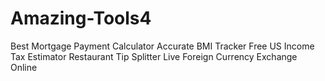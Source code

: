 # Amazing-Tools4
Best Mortgage Payment Calculator Accurate BMI Tracker Free US Income Tax Estimator Restaurant Tip Splitter Live Foreign Currency Exchange Online
